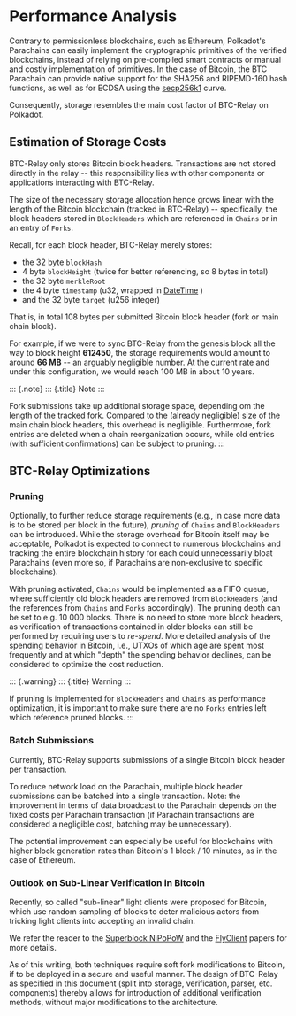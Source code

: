 Performance Analysis
====================

Contrary to permissionless blockchains, such as Ethereum, Polkadot\'s
Parachains can easily implement the cryptographic primitives of the
verified blockchains, instead of relying on pre-compiled smart contracts
or manual and costly implementation of primitives. In the case of
Bitcoin, the BTC Parachain can provide native support for the SHA256 and
RIPEMD-160 hash functions, as well as for ECDSA using the
[secp256k1](https://en.bitcoin.it/wiki/Secp256k1) curve.

Consequently, storage resembles the main cost factor of BTC-Relay on
Polkadot.

Estimation of Storage Costs
---------------------------

BTC-Relay only stores Bitcoin block headers. Transactions are not stored
directly in the relay \-- this responsibility lies with other components
or applications interacting with BTC-Relay.

The size of the necessary storage allocation hence grows linear with the
length of the Bitcoin blockchain (tracked in BTC-Relay) \--
specifically, the block headers stored in `BlockHeaders` which are
referenced in `Chains` or in an entry of `Forks`.

Recall, for each block header, BTC-Relay merely stores:

-   the 32 byte `blockHash`
-   4 byte `blockHeight` (twice for better referencing, so 8 bytes in
    total)
-   the 32 byte `merkleRoot`
-   the 4 byte `timestamp` (u32, wrapped in
    [DateTime](https://substrate.dev/rustdocs/v1.0/chrono/struct.DateTime.html)
    )
-   and the 32 byte `target` (u256 integer)

That is, in total 108 bytes per submitted Bitcoin block header (fork or
main chain block).

For example, if we were to sync BTC-Relay from the genesis block all the
way to block height **612450**, the storage requirements would amount to
around **66 MB** \-- an arguably negligible number. At the current rate
and under this configuration, we would reach 100 MB in about 10 years.

::: {.note}
::: {.title}
Note
:::

Fork submissions take up additional storage space, depending om the
length of the tracked fork. Compared to the (already negligible) size of
the main chain block headers, this overhead is negligible. Furthermore,
fork entries are deleted when a chain reorganization occurs, while old
entries (with sufficient confirmations) can be subject to pruning.
:::

BTC-Relay Optimizations
-----------------------

### Pruning

Optionally, to further reduce storage requirements (e.g., in case more
data is to be stored per block in the future), *pruning* of `Chains` and
`BlockHeaders` can be introduced. While the storage overhead for Bitcoin
itself may be acceptable, Polkadot is expected to connect to numerous
blockchains and tracking the entire blockchain history for each could
unnecessarily bloat Parachains (even more so, if Parachains are
non-exclusive to specific blockchains).

With pruning activated, `Chains` would be implemented as a FIFO queue,
where sufficiently old block headers are removed from `BlockHeaders`
(and the references from `Chains` and `Forks` accordingly). The pruning
depth can be set to e.g. 10 000 blocks. There is no need to store more
block headers, as verification of transactions contained in older blocks
can still be performed by requiring users to *re-spend*. More detailed
analysis of the spending behavior in Bitcoin, i.e., UTXOs of which age
are spent most frequently and at which \"depth\" the spending behavior
declines, can be considered to optimize the cost reduction.

::: {.warning}
::: {.title}
Warning
:::

If pruning is implemented for `BlockHeaders` and `Chains` as performance
optimization, it is important to make sure there are no `Forks` entries
left which reference pruned blocks.
:::

### Batch Submissions

Currently, BTC-Relay supports submissions of a single Bitcoin block
header per transaction.

To reduce network load on the Parachain, multiple block header
submissions can be batched into a single transaction. Note: the
improvement in terms of data broadcast to the Parachain depends on the
fixed costs per Parachain transaction (if Parachain transactions are
considered a negligible cost, batching may be unnecessary).

The potential improvement can especially be useful for blockchains with
higher block generation rates than Bitcoin\'s 1 block / 10 minutes, as
in the case of Ethereum.

### Outlook on Sub-Linear Verification in Bitcoin

Recently, so called \"sub-linear\" light clients were proposed for
Bitcoin, which use random sampling of blocks to deter malicious actors
from tricking light clients into accepting an invalid chain.

We refer the reader to the [Superblock
NiPoPoW](https://eprint.iacr.org/2017/963.pdf) and the
[FlyClient](https://eprint.iacr.org/2019/226.pdf) papers for more
details.

As of this writing, both techniques require soft fork modifications to
Bitcoin, if to be deployed in a secure and useful manner. The design of
BTC-Relay as specified in this document (split into storage,
verification, parser, etc. components) thereby allows for introduction
of additional verification methods, without major modifications to the
architecture.
